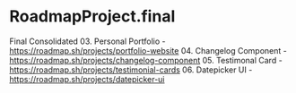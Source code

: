 # RoadmapProject.final
Final Consolidated
03. Personal Portfolio - https://roadmap.sh/projects/portfolio-website
04. Changelog Component - https://roadmap.sh/projects/changelog-component
05. Testimonal Card - https://roadmap.sh/projects/testimonial-cards
06. Datepicker UI - https://roadmap.sh/projects/datepicker-ui
